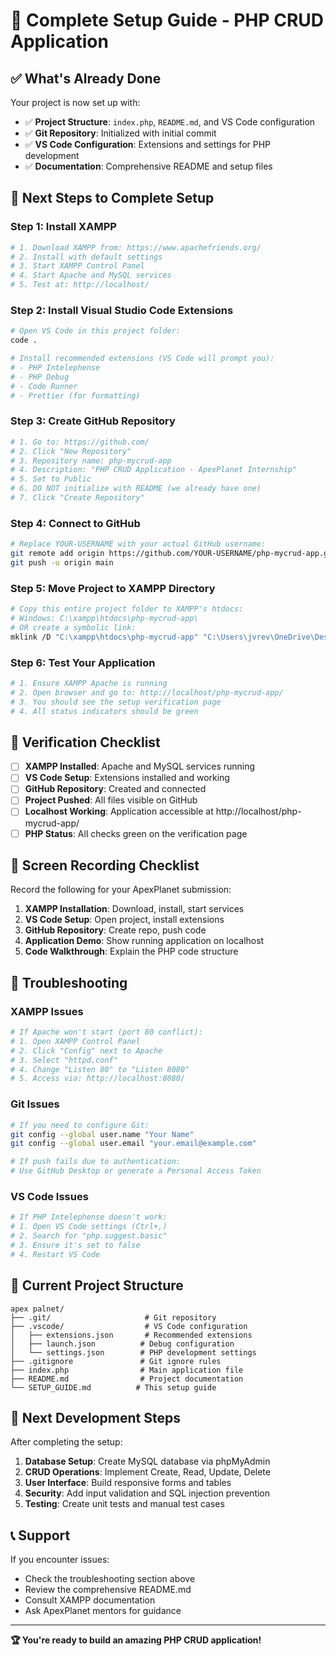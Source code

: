 # 🚀 Complete Setup Guide - PHP CRUD Application

## ✅ **What's Already Done**

Your project is now set up with:
- ✅ **Project Structure**: `index.php`, `README.md`, and VS Code configuration
- ✅ **Git Repository**: Initialized with initial commit
- ✅ **VS Code Configuration**: Extensions and settings for PHP development
- ✅ **Documentation**: Comprehensive README and setup files

## 🎯 **Next Steps to Complete Setup**

### **Step 1: Install XAMPP** 
```bash
# 1. Download XAMPP from: https://www.apachefriends.org/
# 2. Install with default settings
# 3. Start XAMPP Control Panel
# 4. Start Apache and MySQL services
# 5. Test at: http://localhost/
```

### **Step 2: Install Visual Studio Code Extensions**
```bash
# Open VS Code in this project folder:
code .

# Install recommended extensions (VS Code will prompt you):
# - PHP Intelephense
# - PHP Debug  
# - Code Runner
# - Prettier (for formatting)
```

### **Step 3: Create GitHub Repository**
```bash
# 1. Go to: https://github.com/
# 2. Click "New Repository"
# 3. Repository name: php-mycrud-app
# 4. Description: "PHP CRUD Application - ApexPlanet Internship"
# 5. Set to Public
# 6. DO NOT initialize with README (we already have one)
# 7. Click "Create Repository"
```

### **Step 4: Connect to GitHub**
```bash
# Replace YOUR-USERNAME with your actual GitHub username:
git remote add origin https://github.com/YOUR-USERNAME/php-mycrud-app.git
git push -u origin main
```

### **Step 5: Move Project to XAMPP Directory**
```bash
# Copy this entire project folder to XAMPP's htdocs:
# Windows: C:\xampp\htdocs\php-mycrud-app\
# OR create a symbolic link:
mklink /D "C:\xampp\htdocs\php-mycrud-app" "C:\Users\jvrev\OneDrive\Desktop\apex palnet"
```

### **Step 6: Test Your Application**
```bash
# 1. Ensure XAMPP Apache is running
# 2. Open browser and go to: http://localhost/php-mycrud-app/
# 3. You should see the setup verification page
# 4. All status indicators should be green
```

## 🧪 **Verification Checklist**

- [ ] **XAMPP Installed**: Apache and MySQL services running
- [ ] **VS Code Setup**: Extensions installed and working
- [ ] **GitHub Repository**: Created and connected
- [ ] **Project Pushed**: All files visible on GitHub
- [ ] **Localhost Working**: Application accessible at http://localhost/php-mycrud-app/
- [ ] **PHP Status**: All checks green on the verification page

## 🎥 **Screen Recording Checklist**

Record the following for your ApexPlanet submission:

1. **XAMPP Installation**: Download, install, start services
2. **VS Code Setup**: Open project, install extensions
3. **GitHub Repository**: Create repo, push code
4. **Application Demo**: Show running application on localhost
5. **Code Walkthrough**: Explain the PHP code structure

## 🔧 **Troubleshooting**

### **XAMPP Issues**
```bash
# If Apache won't start (port 80 conflict):
# 1. Open XAMPP Control Panel
# 2. Click "Config" next to Apache
# 3. Select "httpd.conf"
# 4. Change "Listen 80" to "Listen 8080"
# 5. Access via: http://localhost:8080/
```

### **Git Issues**
```bash
# If you need to configure Git:
git config --global user.name "Your Name"
git config --global user.email "your.email@example.com"

# If push fails due to authentication:
# Use GitHub Desktop or generate a Personal Access Token
```

### **VS Code Issues**
```bash
# If PHP Intelephense doesn't work:
# 1. Open VS Code settings (Ctrl+,)
# 2. Search for "php.suggest.basic"
# 3. Ensure it's set to false
# 4. Restart VS Code
```

## 📁 **Current Project Structure**
```
apex palnet/
├── .git/                     # Git repository
├── .vscode/                  # VS Code configuration
│   ├── extensions.json       # Recommended extensions
│   ├── launch.json          # Debug configuration
│   └── settings.json        # PHP development settings
├── .gitignore               # Git ignore rules
├── index.php                # Main application file
├── README.md                # Project documentation
└── SETUP_GUIDE.md          # This setup guide
```

## 🎯 **Next Development Steps**

After completing the setup:

1. **Database Setup**: Create MySQL database via phpMyAdmin
2. **CRUD Operations**: Implement Create, Read, Update, Delete
3. **User Interface**: Build responsive forms and tables
4. **Security**: Add input validation and SQL injection prevention
5. **Testing**: Create unit tests and manual test cases

## 📞 **Support**

If you encounter issues:
- Check the troubleshooting section above
- Review the comprehensive README.md
- Consult XAMPP documentation
- Ask ApexPlanet mentors for guidance

---

**🏆 You're ready to build an amazing PHP CRUD application!**
